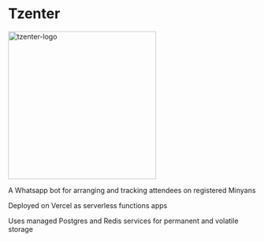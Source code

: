 # Tzenter

<img src="https://github.com/user-attachments/assets/0dea7dec-be8e-4f6f-90c8-fbf33d160b6d" alt="tzenter-logo" width="300"/>


A Whatsapp bot for arranging and tracking attendees on registered Minyans

Deployed on Vercel as serverless functions apps

Uses managed Postgres and Redis services for permanent and volatile storage 


